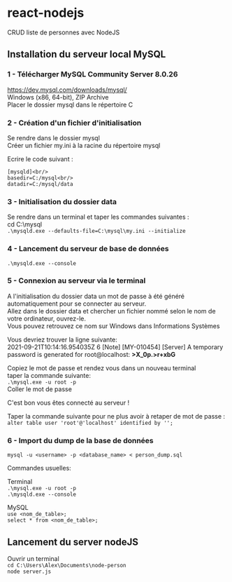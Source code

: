 # react-nodejs
CRUD liste de personnes avec NodeJS

## **Installation du serveur local MySQL**

### **1 - Télécharger MySQL Community Server 8.0.26**<br/>
https://dev.mysql.com/downloads/mysql/ <br/>
Windows (x86, 64-bit), ZIP Archive <br/>
Placer le dossier mysql dans le répertoire C

### **2 - Création d'un fichier d'initialisation**
Se rendre dans le dossier mysql<br/>
Créer un fichier my.ini à la racine du répertoire mysql

Ecrire le code suivant :<br/>
```
[mysqld]<br/>
basedir=C:/mysql<br/>
datadir=C:/mysql/data
```

### **3 - Initialisation du dossier data**<br/>
Se rendre dans un terminal et taper les commandes suivantes :<br/>
cd C:\mysql<br/>
```.\mysqld.exe --defaults-file=C:\mysql\my.ini --initialize```

### **4 - Lancement du serveur de base de données**<br/>
```.\mysqld.exe --console```

### **5 - Connexion au serveur via le terminal**<br/>
A l'initialisation du dossier data un mot de passe à été généré automatiquement pour se connecter au serveur.<br/>
Allez dans le dossier data et chercher un fichier nommé selon le nom de votre ordinateur, ouvrez-le.<br/>
Vous pouvez retrouvez ce nom sur Windows dans Informations Systèmes

Vous devriez trouver la ligne suivante: <br/>
2021-09-21T10:14:16.954035Z 6 [Note] [MY-010454] [Server] A temporary password is generated for root@localhost: **>X_0p.>r+xbG**

Copiez le mot de passe et rendez vous dans un nouveau terminal<br/>
taper la commande suivante:<br/>
```.\mysql.exe -u root -p```<br/>
Coller le mot de passe

C'est bon vous êtes connecté au serveur !

Taper la commande suivante pour ne plus avoir à retaper de mot de passe :<br/>
```alter table user 'root'@'localhost' identified by '';```

### **6 - Import du dump de la base de données**<br/>
```mysql -u <username> -p <database_name> < person_dump.sql```

Commandes usuelles:

Terminal<br/>
```.\mysql.exe -u root -p```<br/>
```.\mysqld.exe --console```

MySQL<br/>
```use <nom_de_table>;```<br/>
```select * from <nom_de_table>;```

## **Lancement du server nodeJS**
 
Ouvrir un terminal<br/>
```cd C:\Users\Alex\Documents\node-person```<br/>
```node server.js```


